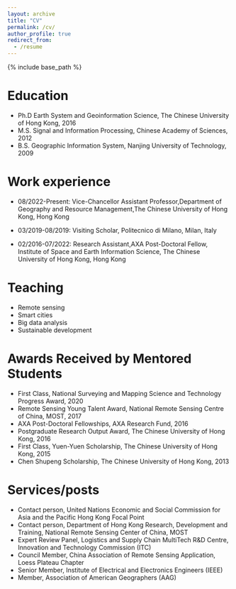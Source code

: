 ```yaml
---
layout: archive
title: "CV"
permalink: /cv/
author_profile: true
redirect_from:
  - /resume
---
```


{% include base_path %}

Education
======
* Ph.D Earth System and Geoinformation Science, The Chinese University of Hong Kong, 2016
* M.S. Signal and Information Processing, Chinese Academy of Sciences, 2012
* B.S. Geographic Information System, Nanjing University of Technology, 2009

Work experience
======
* 08/2022-Present: Vice-Chancellor Assistant Professor,Department of Geography and Resource Management,The Chinese University of Hong Kong, Hong Kong

* 03/2019-08/2019: Visiting Scholar, Politecnico di Milano, Milan, Italy
  
* 02/2016-07/2022: Research Assistant,AXA Post-Doctoral Fellow, Institute of Space and Earth Information Science, The Chinese University of Hong Kong, Hong Kong

Teaching
======
* Remote sensing
* Smart cities
* Big data analysis
* Sustainable development

  
Awards Received by Mentored Students
======
* First Class, National Surveying and Mapping Science and Technology Progress Award, 2020
* Remote Sensing Young Talent Award, National Remote Sensing Centre of China, MOST, 2017
* AXA Post-Doctoral Fellowships, AXA Research Fund, 2016
* Postgraduate Research Output Award, The Chinese University of Hong Kong, 2016
* First Class, Yuen-Yuen Scholarship, The Chinese University of Hong Kong, 2015
* Chen Shupeng Scholarship, The Chinese University of Hong Kong, 2013

  
Services/posts
======
* Contact person, United Nations Economic and Social Commission for Asia and the Pacific Hong Kong Focal Point
* Contact person, Department of Hong Kong Research, Development and Training, National Remote Sensing Center of China, MOST
* Expert Review Panel, Logistics and Supply Chain MultiTech R&D Centre, Innovation and Technology Commission (ITC)
* Council Member, China Association of Remote Sensing Application, Loess Plateau Chapter
* Senior Member, Institute of Electrical and Electronics Engineers (IEEE)
* Member, Association of American Geographers (AAG)


